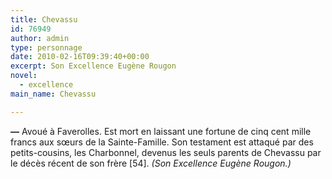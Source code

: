 ```yaml
---
title: Chevassu
id: 76949
author: admin
type: personnage
date: 2010-02-16T09:39:40+00:00
excerpt: Son Excellence Eugène Rougon
novel:
  - excellence
main_name: Chevassu

---
```

**—** Avoué à Faverolles. Est mort en laissant une fortune de cinq cent mille francs aux sœurs de la Sainte-Famille. Son testament est attaqué par des petits-cousins, les Charbonnel, devenus les seuls parents de Chevassu par le décès récent de son frère [54]. _(Son Excellence Eugène Rougon.)_